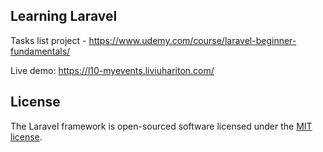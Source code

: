## Learning Laravel

Tasks list project - https://www.udemy.com/course/laravel-beginner-fundamentals/

Live demo: https://l10-myevents.liviuhariton.com/

## License

The Laravel framework is open-sourced software licensed under the [MIT license](https://opensource.org/licenses/MIT).
